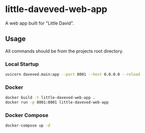 # little-daveved-web-app

A web app built for "Little David".

## Usage

All commands should be from the projects root directory.

### Local Startup

```bash
uvicorn daveved.main:app --port 8001 --host 0.0.0.0 --reload
```

### Docker
```bash
docker build -t little-daveved-web-app .
docker run -p 8001:8001 little-daveved-web-app
```

### Docker Compose
```bash
docker-compose up -d
```